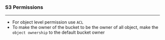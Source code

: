 ### S3 Permissions

---

- For object level permission use `ACL`
- To make the owner of the bucket to be the owner of all object, make the `object ownership` to the default bucket owner
